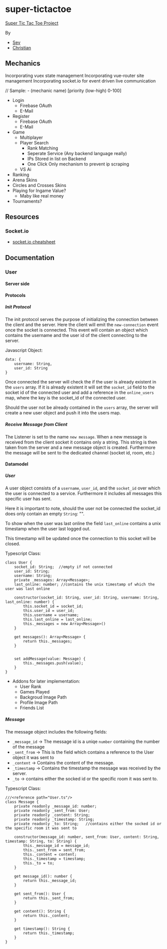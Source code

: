 # super-tictactoe
[Super Tic Tac Toe Project](https://www.supertictactoe.co)

By
- [Sev](https://github.com/sevsev9)
- [Christian](https://github.com/Christian-Hoeller)

## Mechanics
Incorporating vuex state management
Incorporating vue-router site management
Incorporating socket.io for event driven live communication

// Sample: - (mechanic name) [priority (low-high) 0-100]

- Login
  - Firebase OAuth
  - E-Mail
- Register
  - Firebase OAuth
  - E-Mail
- Game
  - Multiplayer
  - Player Search
    - Rank Matching
    - Seperate Service (Any backend language really)
    - IPs Stored in list on Backend
    - One Click Only mechanism to prevent ip scraping
  - VS Ai
- Ranking
- Arena Skins
- Circles and Crosses Skins
- Playing for Ingame Value?
  - Maby like real money
- Tournaments?


## Resources
### Socket.io
- [socket.io cheatsheet](https://socket.io/docs/emit-cheatsheet/)


## Documentation
### User
#### Server side
#### Protocols
##### Init Protocol
The init protocol serves the purpose of initializing the connection between the client and the server.
Here the client will emit the `new-connection` event once the socket is connected.
This event will contain an object which contains the username and the user id of the client connecting to the server.

Javascript Object:
```
data: {
    username: String,
    user_id: String
}
```

Once connected the server will check the if the user is already existent in the `users` array.
If it is already existent it will set the `socket_id` field to the socket id of the connected user and add a reference in the `online_users` map, where the key is the socket_id of the connected user.

Should the user not be already contained in the `users` array, the server will create a new user object and push it into the users map.

##### Receive Message from Client
The Listener is set to the name `new message`. When a new message is received from the client socket it contains only a string.
This string is then taken from the server and a new message object is created. Furthermore the message will be sent to the dedicated channel (socket id, room, etc.)


#### Datamodel
##### User
A user object consists of a `username`, `user_id`, and the `socket_id` over which the user is connected to a service.
Furthermore it includes all messages this specific user has sent.

Here it is important to note, should the user not be connected the socket_id does only contain an empty `String`: "".

To show when the user was last online the field `last_online` contains a unix timestamp when the user last logged out.

This timestamp will be updated once the connection to this socket will be closed.

Typescript Class:
```
class User {
    socket_id: String;  //empty if not connected
    user_id: String;
    username: String;
    private _messages: Array<Message>;
    last_online: number; //contains the unix timestamp of which the user was last online

    constructor(socket_id: String, user_id: String, username: String, last_online: number) {
        this.socket_id = socket_id;
        this.user_id = user_id;
        this.username = username;
        this.last_online = last_online;
        this._messages = new Array<Message>()
    }

    get messages(): Array<Message> {
        return this._messages;
    }


    set addMessage(value: Message) {
        this._messages.push(value);
    }
}
```

- Addons for later implementation:
  - User Rank
  - Games Played
  - Backgroud Image Path
  - Profile Image Path
  - Friends List
##### Message
The message object includes the following fields:
- `_message_id` -> The message id is a uniqe `number` containing the number of the message
- `_sent_from` -> This is the field which contains a reference to the User object it was sent to
- `_content` -> Contains the content of the message.
- `_timestamp` -> Contains the timestamp the message was received by the server.
- `_to` -> contains either the socked id or the specific room it was sent to.

Typescript Class:
```
///<reference path="User.ts"/>
class Message {
    private readonly _message_id: number;
    private readonly _sent_from: User;
    private readonly _content: String;
    private readonly _timestamp: String;
    private readonly _to: String;   //contains either the socked id or the specific room it was sent to

    constructor(message_id: number, sent_from: User, content: String, timestamp: String, to: String) {
        this._message_id = message_id;
        this._sent_from = sent_from;
        this._content = content;
        this._timestamp = timestamp;
        this._to = to;
    }

    get message_id(): number {
        return this._message_id;
    }

    get sent_from(): User {
        return this._sent_from;
    }

    get content(): String {
        return this._content;
    }

    get timestamp(): String {
        return this._timestamp;
    }
}
```
